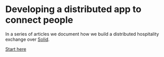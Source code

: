 # Developing a distributed app to connect people

In a series of articles we document how we build a distributed hospitality exchange over [Solid](https://solidproject.org).

[Start here](intro.md)
